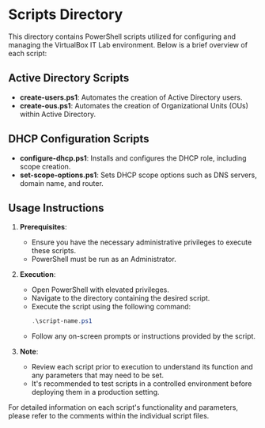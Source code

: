 # Scripts Directory

This directory contains PowerShell scripts utilized for configuring and managing the VirtualBox IT Lab environment. Below is a brief overview of each script:

## Active Directory Scripts

- **create-users.ps1**: Automates the creation of Active Directory users.
- **create-ous.ps1**: Automates the creation of Organizational Units (OUs) within Active Directory.

## DHCP Configuration Scripts

- **configure-dhcp.ps1**: Installs and configures the DHCP role, including scope creation.
- **set-scope-options.ps1**: Sets DHCP scope options such as DNS servers, domain name, and router.

## Usage Instructions

1. **Prerequisites**:
   - Ensure you have the necessary administrative privileges to execute these scripts.
   - PowerShell must be run as an Administrator.

2. **Execution**:
   - Open PowerShell with elevated privileges.
   - Navigate to the directory containing the desired script.
   - Execute the script using the following command:
     ```powershell
     .\script-name.ps1
     ```
   - Follow any on-screen prompts or instructions provided by the script.

3. **Note**:
   - Review each script prior to execution to understand its function and any parameters that may need to be set.
   - It's recommended to test scripts in a controlled environment before deploying them in a production setting.

For detailed information on each script's functionality and parameters, please refer to the comments within the individual script files.
